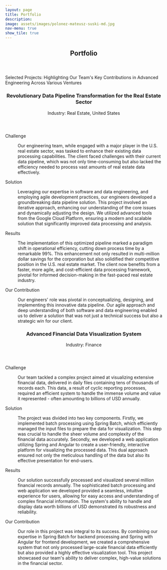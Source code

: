 ```yaml
---
layout: page
title: Portfolio
description: 
image: assets/images/polonez-mateusz-suski-md.jpg
nav-menu: true
show_tile: true
---
```

<!--
# (trfrmr)
Category: Software Engineering, Data Engineering
-->
<!-- Main -->
<div id="main">

<!-- One -->
<section id="one">
	<div class="inner">
		<header class="major">
			<h2>Portfolio</h2>
		</header>
		<p>Selected Projects: Highlighting Our Team's Key Contributions in Advanced Engineering Across Various Ventures</p>
	</div>
</section>

<!-- Two -->
<section id="two">
	<div class="inner">
<!-- 	<section> -->
<!-- 		<a href="generic.html" class="image"> -->
<!-- 			<img src="{% link assets/images/real-estate-blake-wheeler-sm.jpg %}" alt="" data-position="center center" /> -->
<!-- 		</a> -->
<!-- 		<div class="content"> -->
<!-- 			<div class="inner"> -->
				<header class="major">
					<h3>Revolutionary Data Pipeline Transformation for the Real Estate Sector</h3>
					<p>Industry: Real Estate, United States</p>
				</header>
		<div class="row">
				<dl>
					<span class="image left"><img src="{% link assets/images/real-estate-blake-wheeler-sm.jpg %}" alt="" /></span>
					<dt>Challenge</dt>
					<dd>
						<p>Our engineering team, while engaged with a major player in the U.S. real estate sector, was tasked to enhance their existing data processing capabilities. The client faced challenges with their current data pipeline, which was not only time-consuming but also lacked the efficiency needed to process vast amounts of real estate data effectively.</p>
					</dd>
					<dt>Solution</dt>
					<dd>
						<p>Leveraging our expertise in software and data engineering, and employing agile development practices, our engineers developed a groundbreaking data pipeline solution. This project involved an iterative approach, enhancing our understanding of the core issues and dynamically adjusting the design. We utilized advanced tools from the Google Cloud Platform, ensuring a modern and scalable solution that significantly improved data processing and analysis.</p>
					</dd>
					<dt>Results</dt>
					<dd>
						<p>The implementation of this optimized pipeline marked a paradigm shift in operational efficiency, cutting down process time by a remarkable 99%. This enhancement not only resulted in multi-million dollar savings for the corporation but also solidified their competitive position in the U.S. real estate market. The client now benefits from a faster, more agile, and cost-efficient data processing framework, pivotal for informed decision-making in the fast-paced real estate industry.</p>
					</dd>
					<dt>Our Contribution</dt>
					<dd>
						<p>Our engineers' role was pivotal in conceptualizing, designing, and implementing this innovative data pipeline. Our agile approach and deep understanding of both software and data engineering enabled us to deliver a solution that was not just a technical success but also a strategic win for our client.</p>
					</dd>
				</dl>
		</div>
<!-- 			</div> -->
<!-- 		</div> -->
<!-- 	</section> -->
<!-- <section id="three"> -->
<!--   	<section> -->
<!--    		<a href="generic.html" class="image"> -->
<!-- 			<img src="{% link assets/images/numbers-mika-baumeister-md.jpg %}" alt="" data-position="center center" /> -->
<!-- 		</a> -->
<!-- 		<div class="content"> -->
<!-- 			<div class="inner"> -->
				<header class="major">
    					<h3>Advanced Financial Data Visualization System</h3>
    					<p>Industry: Finance</p>
				</header>
		<div class="row">
			<dl>
				<span class="image left"><img src="{% link assets/images/numbers-mika-baumeister-md.jpg %}" alt="" /></span>
				<dt>Challenge</dt>
				<dd>
					<p>Our team tackled a complex project aimed at visualizing extensive financial data, delivered in daily files containing tens of thousands of records each. This data, a result of cyclic reporting processes, required an efficient system to handle the immense volume and value it represented - often amounting to billions of USD annually.</p>
				</dd>
				<dt>Solution</dt>
				<dd>
					<p>The project was divided into two key components. Firstly, we implemented batch processing using Spring Batch, which efficiently managed the input files to prepare the data for visualization. This step was crucial to handle the sheer volume and complexity of the financial data accurately. Secondly, we developed a web application utilizing Spring and Angular to create a user-friendly, interactive platform for visualizing the processed data. This dual approach ensured not only the meticulous handling of the data but also its effective presentation for end-users.</p>
				</dd>
				<dt>Results</dt>
				<dd>
					<p>Our solution successfully processed and visualized several million financial records annually. The sophisticated batch processing and web application we developed provided a seamless, intuitive experience for users, allowing for easy access and understanding of complex financial information. The system's ability to handle and display data worth billions of USD demonstrated its robustness and reliability.</p>
				</dd>
				<dt>Our Contribution</dt>
				<dd>
					<p>Our role in this project was integral to its success. By combining our expertise in Spring Batch for backend processing and Spring with Angular for frontend development, we created a comprehensive system that not only processed large-scale financial data efficiently but also provided a highly effective visualization tool. This project showcased our team's ability to deliver complex, high-value solutions in the financial sector.</p>
				</dd>
    			</dl>
<!-- 			</div> -->
  		</div>
<!-- 	</section> -->
	<!--
  <section>
		<a href="generic.html" class="image">
			<img src="{% link assets/images/pic09.jpg %}" alt="" data-position="top center" />
		</a>
		<div class="content">
			<div class="inner">
				<header class="major">
					<h3>Rhoncus magna</h3>
				</header>
				<p>Nullam et orci eu lorem consequat tincidunt vivamus et sagittis magna sed nunc rhoncus condimentum sem. In efficitur ligula tate urna. Maecenas massa sed magna lacinia magna pellentesque lorem ipsum dolor. Nullam et orci eu lorem consequat tincidunt. Vivamus et sagittis tempus.</p>
				<ul class="actions">
					<li><a href="generic.html" class="button">Learn more</a></li>
				</ul>
			</div>
		</div>
	</section>
	<section>
		<a href="generic.html" class="image">
			<img src="{% link assets/images/pic10.jpg %}" alt="" data-position="25% 25%" />
		</a>
		<div class="content">
			<div class="inner">
				<header class="major">
					<h3>Sed nunc ligula</h3>
				</header>
				<p>Nullam et orci eu lorem consequat tincidunt vivamus et sagittis magna sed nunc rhoncus condimentum sem. In efficitur ligula tate urna. Maecenas massa sed magna lacinia magna pellentesque lorem ipsum dolor. Nullam et orci eu lorem consequat tincidunt. Vivamus et sagittis tempus.</p>
				<ul class="actions">
					<li><a href="generic.html" class="button">Learn more</a></li>
				</ul>
			</div>
		</div>
	</section>
  -->
</section>
